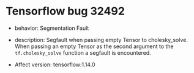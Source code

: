 # Tensorflow bug 32492
- behavior: Segmentation Fault

- description: Segfault when passing empty Tensor to cholesky_solve. When passing an empty Tensor as the second argument to the `tf.cholesky_solve` function a segfault is encountered.

- Affect version: tensorflow:1.14.0
